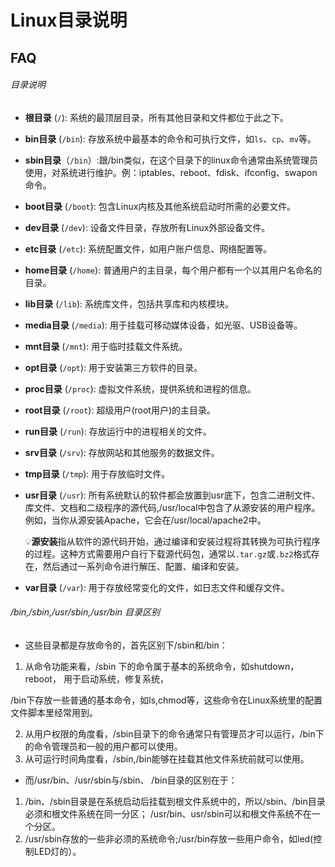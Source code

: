 # Linux目录说明



## FAQ

###### 目录说明

- **根目录** (`/`): 系统的最顶层目录，所有其他目录和文件都位于此之下。

- **bin目录** (`/bin`): 存放系统中最基本的命令和可执行文件，如`ls`、`cp`、`mv`等。

- **sbin目录**（`/bin`）:跟/bin类似，在这个目录下的linux命令通常由系统管理员使用，对系统进行维护。例：iptables、reboot、fdisk、ifconfig、swapon命令。

- **boot目录** (`/boot`): 包含Linux内核及其他系统启动时所需的必要文件。

- **dev目录** (`/dev`): 设备文件目录，存放所有Linux外部设备文件。

- **etc目录** (`/etc`): 系统配置文件，如用户账户信息、网络配置等。

- **home目录** (`/home`): 普通用户的主目录，每个用户都有一个以其用户名命名的目录。

- **lib目录** (`/lib`): 系统库文件，包括共享库和内核模块。

- **media目录** (`/media`): 用于挂载可移动媒体设备，如光驱、USB设备等。

- **mnt目录** (`/mnt`): 用于临时挂载文件系统。

- **opt目录** (`/opt`): 用于安装第三方软件的目录。

- **proc目录** (`/proc`): 虚拟文件系统，提供系统和进程的信息。

- **root目录** (`/root`): 超级用户(root用户)的主目录。

- **run目录** (`/run`): 存放运行中的进程相关的文件。

- **srv目录** (`/srv`): 存放网站和其他服务的数据文件。

- **tmp目录** (`/tmp`): 用于存放临时文件。

- **usr目录** (`/usr`): 所有系统默认的软件都会放置到usr底下，包含二进制文件、库文件、文档和二级程序的源代码,/usr/local中包含了从源安装的用户程序。例如，当你从源安装Apache，它会在/usr/local/apache2中。

  💡**源安装**指从软件的源代码开始，通过编译和安装过程将其转换为可执行程序的过程。这种方式需要用户自行下载源代码包，通常以`.tar.gz`或`.bz2`格式存在，然后通过一系列命令进行解压、配置、编译和安装。

- **var目录** (`/var`): 用于存放经常变化的文件，如日志文件和缓存文件。



###### /bin,/sbin,/usr/sbin,/usr/bin 目录区别

- 这些目录都是存放命令的，首先区别下/sbin和/bin：

1. 从命令功能来看，/sbin 下的命令属于基本的系统命令，如shutdown， reboot， 用于启动系统，修复系统，

/bin下存放一些普通的基本命令，如ls,chmod等，这些命令在Linux系统里的配置文件脚本里经常用到。

2. 从用户权限的角度看，/sbin目录下的命令通常只有管理员才可以运行，/bin下的命令管理员和一般的用户都可以使用。
3. 从可运行时间角度看，/sbin,/bin能够在挂载其他文件系统前就可以使用。

- 而/usr/bin、/usr/sbin与/sbin、 /bin目录的区别在于：

1. /bin、/sbin目录是在系统启动后挂载到根文件系统中的，所以/sbin、/bin目录必须和根文件系统在同一分区；
   /usr/bin、usr/sbin可以和根文件系统不在一个分区。
2. /usr/sbin存放的一些非必须的系统命令;/usr/bin存放一些用户命令，如led(控制LED灯的）。